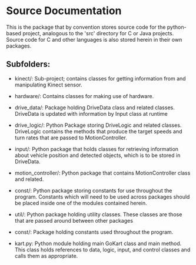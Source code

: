 # Source Documentation

This is the package that by convention stores source code for the 
python-based project, analogous to the 'src' directory for C or 
Java projects. 
Source code for C and other languages is also stored
herein in their own packages.

## Subfolders:

* kinect/: Sub-project; contains classes for getting 
    information from and manipulating Kinect sensor.

* hardware/: Contains classes for making use of hardware.

* drive_data/: Package holding DriveData class and related classes.
    DriveData is updated with information by Input class at runtime

* drive_logic/: Python Package storing DriveLogic and related
    classes. DriveLogic contains the methods that produce the target
    speeds and turn rates that are passed to MotionController.

* input/: Python package that holds classes for retrieving information
    about vehicle position and detected objects, which is to be stored
    in DriveData.

* motion_controller/: Python package that contains MotionController
    class and related.
    
* const/: Python package storing constants for use throughout 
    the program. Constants which will need to be used across 
    packages should be placed inside one of the modules 
    contained herein.

* util/: Python package holding utility classes. These classes are
    those that are passed around between other packages
    
* const/: Package holding constants used throughout the program.

* kart.py: Python module holding main GoKart class and main method.
    This class holds references to data, logic, input, and control
    classes and calls them as appropriate.
